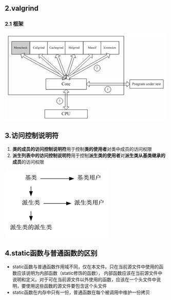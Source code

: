 ## 2.valgrind

### 2.1 框架

<div align="center"> <img src="pic/6.png"/> </div>


## 3.访问控制说明符
1. **类的成员的访问控制说明符**用于控制**类的使用者**对类中成员的访问权限
2. **派生列表中的访问控制说明符**用于控制**派生类的使用者**对**派生类从基类继承的成员**的访问权限

![](../../pic/c++-class-1.png)


## 4.static函数与普通函数的区别
* static函数与普通函数作用域不同，仅在本文件。只在当前源文件中使用的函数应该说明为内部函数（static修饰的函数），
内部函数应该在当前源文件中说明和定义。对于可在当前源文件以外使用的函数，应该在一个头文件中说明，要使用这些函数的源文件要包含这个头文件
* static函数在内存中只有一份，普通函数在每个被调用中维护一份拷贝